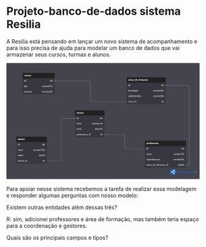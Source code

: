 # Projeto-banco-de-dados sistema Resilia

A Resilia está pensando em lançar um novo sistema de
acompanhamento e para isso precisa de ajuda para modelar um
banco de dados que vai armazenar seus cursos, turmas e alunos.

![Screenshot](dbresilia.png)


Para apoiar nesse sistema recebemos a tarefa de realizar essa modelagem
e responder algumas perguntas com nosso modelo:

Existem outras entidades além dessas três?

R: sim, adicionei professores e área de formação, mas também teria espaço para a coordenação e gestores.

Quais são os principais campos e tipos?

